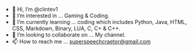 - 👋 Hi, I’m @clintev1
- 👀 I’m interested in ... Gaming & Coding.
- 🌱 I’m currently learning ... coding which includes Python, Java, HTML, CSS, Markdown, Binary, LUA, C, C+ & C++.
- 💞️ I’m looking to collaborate on ... My channel.
- 📫 How to reach me ... superspeechcraetor@gmail.com

<!---
clintev1/clintev1 is a ✨ special ✨ repository because its `README.md` (this file) appears on your GitHub profile.
You can click the Preview link to take a look at your changes.
--->
